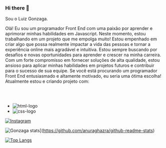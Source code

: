 ### Hi there 👋


Sou o Luiz Gonzaga. 
<br> 

Olá! Eu sou um programador Front End com uma paixão por aprender e aprimorar minhas habilidades em Javascript. Neste momento, estou trabalhando em um projeto que me empolga muito! Estou empenhado em criar algo que possa realmente impactar a vida das pessoas e tornar a experiência online mais agradável e intuitiva. Estou sempre buscando por desafios e novas oportunidades para aprender e crescer na minha carreira. Com um forte compromisso em fornecer soluções de alta qualidade, estou ansioso para aplicar minhas habilidades em projetos futuros e contribuir para o sucesso de sua equipe. Se você está procurando um programador Front End entusiasmado e altamente motivado, eu seria uma ótima escolha! Atualmente estou e criando projeto com:
 
<br>
<br>

- <img src= "https://img.shields.io/badge/HTML5-E34F26?style=for-the-badge&logo=html5&logoColor=white" alt= "html-logo" />

- <img src="https://img.shields.io/badge/CSS3-1572B6?style=for-the-badge&logo=css3&logoColor=white" alt= "css-logo" />

<a href="https://www.instagram.com/luiz.gonzaga.7140/"><img src="https://img.shields.io/badge/Instagram-E4405F?style=for-the-badge&logo=instagram&logoColor=white" alt="Instagram"></a>

![Gonzaga stats](https://github-readme-stats.vercel.app/api?username=luizgonzaga12)](https://github.com/anuraghazra/github-readme-stats)


[![Top Langs](https://github-readme-stats.vercel.app/api/top-langs/?username=luizgonzaga12)](https://github.com/anuraghazra/github-readme-stats)
